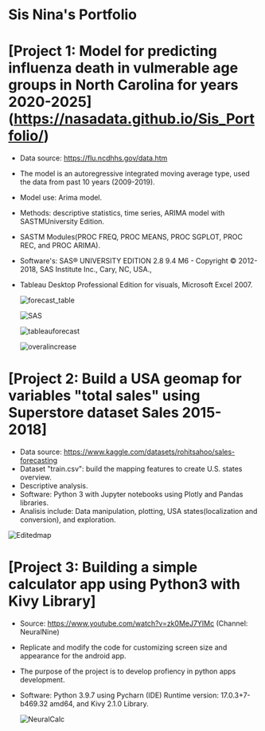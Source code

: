 # Sis Nina's Portfolio


# [Project 1: Model for predicting influenza death in vulmerable age groups in North Carolina for years 2020-2025] (https://nasadata.github.io/Sis_Portfolio/)

* Data source: https://flu.ncdhhs.gov/data.htm
* The model is an autoregressive integrated moving average type, used the data from past 10 years (2009-2019).
* Model use: Arima model.
* Methods: descriptive statistics, time series, ARIMA model with SASTMUniversity Edition. 
* SASTM Modules(PROC FREQ, PROC  MEANS, PROC SGPLOT, PROC REC, and PROC ARIMA).
* Software's: SAS® UNIVERSITY EDITION 2.8 9.4 M6 - Copyright © 2012-2018, SAS Institute Inc., Cary, NC, USA.,
* Tableau Desktop Professional Edition for visuals, Microsoft Excel 2007.

  ![forecast_table](https://user-images.githubusercontent.com/46803169/177681551-cfa5594d-75e7-4d86-8ac4-5196bd8a4ae7.png)

  ![SAS](https://user-images.githubusercontent.com/46803169/177790116-cf84a3b3-048e-4f28-81e6-74eeda339ac9.png)

  ![tableauforecast](https://user-images.githubusercontent.com/46803169/177682461-c9cf5ea8-0ec4-498e-87ff-88afd28e5e00.png)

  ![overalincrease](https://user-images.githubusercontent.com/46803169/177682632-4cfc097b-173e-4b82-849e-9d5689b6c882.png)

# [Project 2: Build a USA geomap for variables "total sales" using Superstore dataset Sales 2015-2018]

* Data source: https://www.kaggle.com/datasets/rohitsahoo/sales-forecasting 
* Dataset "train.csv": build the mapping features to create U.S. states overview. 
* Descriptive analysis.
* Software: Python 3 with Jupyter notebooks using Plotly and Pandas libraries.
* Analisis include: Data manipulation, plotting, USA states(localization and conversion), and exploration.

![Editedmap](https://user-images.githubusercontent.com/46803169/183792393-42b8f4c9-964d-4b23-94a7-a3d56a98babd.png)

# [Project 3: Building a simple calculator app using Python3 with Kivy Library]

* Source: https://www.youtube.com/watch?v=zk0MeJ7YIMc (Channel: NeuralNine)
* Replicate and modify the code for customizing screen size and appearance for the android app.
* The purpose of the project is to develop profiency in python apps development.
* Software: Python 3.9.7 using Pycharn (IDE) Runtime version: 17.0.3+7-b469.32 amd64, and Kivy 2.1.0 Library.

  ![NeuralCalc](https://user-images.githubusercontent.com/46803169/184059121-afa20449-1f44-4c71-a21f-50c32a795a04.png)
